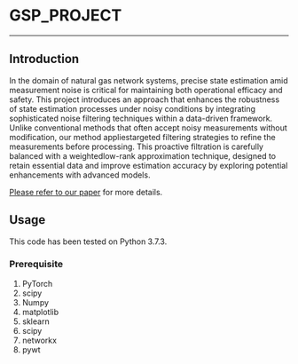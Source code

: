 # GSP_PROJECT
--------------------------
## Introduction

In the domain of natural gas network systems, precise state estimation amid measurement noise is critical for maintaining both operational efficacy and safety. This project introduces an approach that enhances the robustness of state estimation processes under noisy conditions by integrating sophisticated noise filtering techniques within a data-driven framework. Unlike conventional methods that often accept noisy measurements without modification, our method appliestargeted filtering strategies to refine the measurements before processing. This proactive filtration is carefully balanced with a weightedlow-rank approximation technique, designed to retain essential data and improve estimation accuracy by exploring potential enhancements with advanced models.   

[Please refer to our paper](https://drive.google.com/drive/u/1/folders/1hcQcPSDUqlyKn-koa0gQFHeF_bNdB1Yv) for more details.


## Usage
This code has been tested on Python 3.7.3.

### Prerequisite
1. PyTorch
2. scipy
3. Numpy
4. matplotlib
5. sklearn
6. scipy
7. networkx
8. pywt
